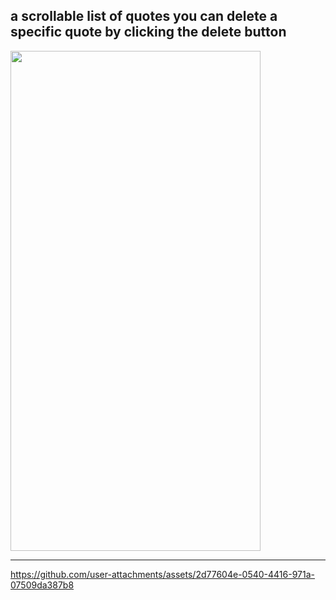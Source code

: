 a scrollable list of quotes 
you can delete a specific quote by clicking the delete button
-----------------------------------
<img src = "https://github.com/user-attachments/assets/f682d914-5b73-4130-8a00-224bab2c8fd4" width = 400  height = 800>

-----------------------------------


https://github.com/user-attachments/assets/2d77604e-0540-4416-971a-07509da387b8
